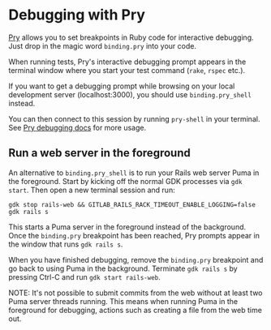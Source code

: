 # Debugging with Pry

[Pry](https://pryrepl.org/) allows you to set breakpoints in Ruby code
for interactive debugging. Just drop in the magic word `binding.pry` into your
code.

When running tests, Pry's interactive debugging prompt appears in the
terminal window where you start your test command (`rake`, `rspec` etc.).

If you want to get a debugging prompt while browsing on your local
development server (localhost:3000), you should use `binding.pry_shell` instead.

You can then connect to this session by running `pry-shell` in your terminal. See
[Pry debugging docs](https://docs.gitlab.com/ee/development/pry_debugging.html)
for more usage.

## Run a web server in the foreground

An alternative to `binding.pry_shell` is to run your Rails web server Puma in
the foreground.
Start by kicking off the normal GDK processes via `gdk start`. Then open a new
terminal session and run:

```shell
gdk stop rails-web && GITLAB_RAILS_RACK_TIMEOUT_ENABLE_LOGGING=false gdk rails s
```

This starts a Puma server in the foreground instead of the background. Once the
`binding.pry` breakpoint has been reached, Pry prompts appear in the window
that runs `gdk rails s`.

When you have finished debugging, remove the `binding.pry` breakpoint and go
back to using Puma in the background. Terminate `gdk rails s` by pressing Ctrl-C
and run `gdk start rails-web`.

NOTE:
It's not possible to submit commits from the web without at least two Puma server
threads running. This means when running Puma in the foreground for debugging,
actions such as creating a file from the web time out.
